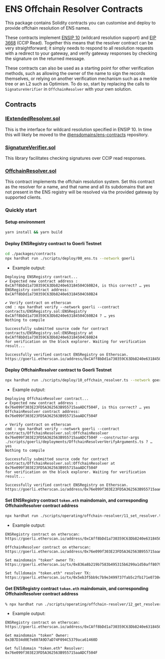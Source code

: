 # ENS Offchain Resolver Contracts

This package contains Solidity contracts you can customise and deploy to provide offchain resolution of ENS names.

These contracts implement [ENSIP 10](https://docs.ens.domains/ens-improvement-proposals/ensip-10-wildcard-resolution) (wildcard resolution support) and [EIP 3668](https://eips.ethereum.org/EIPS/eip-3668) (CCIP Read). Together this means that the resolver contract can be very straightforward; it simply needs to respond to all resolution requests with a redirect to your gateway, and verify gateway responses by checking the signature on the returned message.

These contracts can also be used as a starting point for other verification methods, such as allowing the owner of the name to sign the records themselves, or relying on another verification mechanism such as a merkle tree or an L2 such as Optimism. To do so, start by replacing the calls to `SignatureVerifier` in `OffchainResolver` with your own solution.

## Contracts

### [IExtendedResolver.sol](contracts/IExtendedResolver.sol)

This is the interface for wildcard resolution specified in ENSIP 10. In time this will likely be moved to the [@ensdomains/ens-contracts](https://github.com/ensdomains/ens-contracts) repository.

### [SignatureVerifier.sol](contracts/SignatureVerifier.sol)

This library facilitates checking signatures over CCIP read responses.

### [OffchainResolver.sol](contracts/OffchainResolver.sol)

This contract implements the offchain resolution system. Set this contract as the resolver for a name, and that name and all its subdomains that are not present in the ENS registry will be resolved via the provided gateway by supported clients.

### Quickly start

#### Setup environment

```bash
yarn install && yarn build
```

#### Deploy ENSRegistry contract to Goerli Testnet

```bash
cd ./packages/contracts
npx hardhat run ./scripts/deploy/00_ens.ts --network goerli
```

- Example output:

```
Deploying ENSRegistry contract...
✔ Expected new contract address : 0xCAff8bDd1a730359C63Db8240e63184504C60B24, is this correct? … yes
ENSRegistry contract address: 0xCAff8bDd1a730359C63Db8240e63184504C60B24

✔ Verify contract on etherscan
cmd : npx hardhat verify --network goerli --contract contracts/ENSRegistry.sol:ENSRegistry 0xCAff8bDd1a730359C63Db8240e63184504C60B24 ? … yes
Nothing to compile

Successfully submitted source code for contract
contracts/ENSRegistry.sol:ENSRegistry at 0xCAff8bDd1a730359C63Db8240e63184504C60B24
for verification on the block explorer. Waiting for verification result...

Successfully verified contract ENSRegistry on Etherscan.
https://goerli.etherscan.io/address/0xCAff8bDd1a730359C63Db8240e63184504C60B24#code
```

#### Deploy OffchainResolver contract to Goerli Testnet

```bash
npx hardhat run ./scripts/deploy/10_offchain_resolver.ts --network goerli
```

- Example output:

```
Deploying OffchainResolver contract...
✔ Expected new contract address : 0x76e099f303E23FD5A362563B955715aaADCf504F, is this correct? … yes
OffchainResolver contract address: 0x76e099f303E23FD5A362563B955715aaADCf504F

✔ Verify contract on etherscan
cmd : npx hardhat verify --network goerli --contract contracts/OffchainResolver.sol:OffchainResolver 0x76e099f303E23FD5A362563B955715aaADCf504F --constructor-args ./scripts/goerli/deployments/OffchainResolverVerifyArguments.ts ? … yes
Nothing to compile

Successfully submitted source code for contract
contracts/OffchainResolver.sol:OffchainResolver at 0x76e099f303E23FD5A362563B955715aaADCf504F
for verification on the block explorer. Waiting for verification result...

Successfully verified contract ENSRegistry on Etherscan.
https://goerli.etherscan.io/address/0x76e099f303E23FD5A362563B955715aaADCf504F#code
```

#### Set ENSRegistry contract `token.eth` maindomain, and corresponding OffchainResolver contract address

```bash
npx hardhat run ./scripts/operating/offchain-resolver/11_set_resolver.ts --network goerli
```

- Example output:

```
ENSRegistry contract on etherscan: https://goerli.etherscan.io/address/0xCAff8bDd1a730359C63Db8240e63184504C60B24

OffchainResolver contract on etherscan: https://goerli.etherscan.io/address/0x76e099f303E23FD5A362563B955715aaADCf504F

Set maindomain "token" owner TX: https://goerli.etherscan.io/tx/0x836a8b219b7583b495315b6299a1d50aff80793f32d95ee356d9489976f3c1bb

Set fulldomain "token.eth" resolver TX: https://goerli.etherscan.io/tx/0x5eb3f5bb9c7b9e3499737fab5c2fb171e0730c7d84cacb1aa40ec60c16e87bad
```

#### Get ENSRegistry contract `token.eth` maindomain, and corresponding OffchainResolver contract address

```bash
% npx hardhat run ./scripts/operating/offchain-resolver/12_get_resolver.ts --network goerli
```

- Example output:

```
ENSRegistry contract on etherscan: https://goerli.etherscan.io/address/0xCAff8bDd1a730359C63Db8240e63184504C60B24

Get maindomain "token" Owner: 0x3B7D34d0E7e807A9D7aD74F094C5379aca61460D

Get fulldomain "token.eth" Resolver: 0x76e099f303E23FD5A362563B955715aaADCf504F
```
